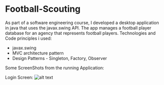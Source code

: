 # Football-Scouting

As part of a software engineering course, I developed a desktop application in java that uses the javax.swing API.
The app manages a football player database for an agency that represents football players.
Technologies and Code principles i used:
- javax.swing
- MVC architecture pattern
- Design Patterns - Singleton, Factory, Observer

Some ScreenShots from the running Application:

Login Screen:
![alt text](https://imgur.com/nDBfJvs)
